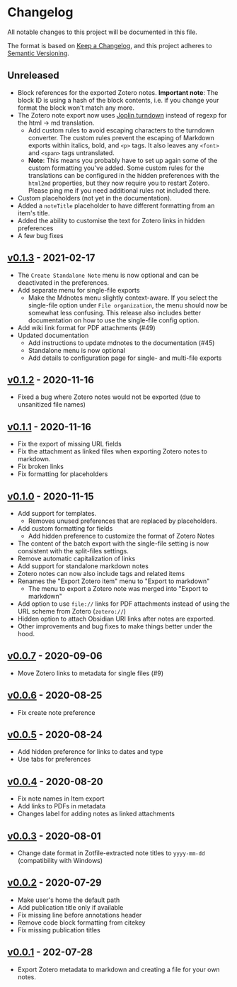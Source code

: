 # Changelog

All notable changes to this project will be documented in this file.

The format is based on [Keep a Changelog](https://keepachangelog.com/en/1.0.0/), and this project adheres to [Semantic Versioning](https://semver.org/spec/v2.0.0.html).

## Unreleased

- Block references for the exported Zotero notes.
  **Important note**: The block ID is using a hash of the block contents, i.e. if you change your format the block won't match any more.
- The Zotero note export now uses [Joplin turndown](https://github.com/laurent22/joplin-turndown) instead of regexp for the html -> md translation.
  - Add custom rules to avoid escaping characters to the turndown converter.
    The custom rules prevent the escaping of Markdown exports within italics, bold, and `<p>` tags. It also leaves any `<font>` and `<span>` tags untranslated.
  - **Note**: This means you probably have to set up again some of the custom formatting you've added. Some custom rules for the translations can be configured in the hidden preferences with the `html2md` properties, but they now require you to restart Zotero. Please ping me if you need additional rules not included there.
- Custom placeholders (not yet in the documentation). 
- Added a `noteTitle` placeholder to have different formatting from an item's title.
- Added the ability to customise the text for Zotero links in hidden preferences
- A few bug fixes

## [v0.1.3](https://github.com/argenos/zotero-mdnotes/releases/tag/0.1.3) - 2021-02-17

- The `Create Standalone Note` menu is now optional and can be deactivated in the preferences.
- Add separate menu for single-file exports
  - Make the Mdnotes menu slightly context-aware. If you select the single-file option under `File organization`, the menu should now be somewhat less confusing. This release also includes better documentation on how to use the single-file config option.
- Add wiki link format for PDF attachments (#49)
- Updated documentation
  - Add instructions to update mdnotes to the documentation (#45)
  - Standalone menu is now optional
  - Add details to configuration page for single- and multi-file exports

## [v0.1.2](https://github.com/argenos/zotero-mdnotes/releases/tag/0.1.2) - 2020-11-16

- Fixed a bug where Zotero notes would not be exported (due to unsanitized file names)

## [v0.1.1](https://github.com/argenos/zotero-mdnotes/releases/tag/0.1.1) - 2020-11-16

- Fix the export of missing URL fields
- Fix the attachment as linked files when exporting Zotero notes to markdown.
- Fix broken links
- Fix formatting for placeholders

## [v0.1.0](https://github.com/argenos/zotero-mdnotes/releases/tag/0.1.0) - 2020-11-15

- Add support for templates.
  - Removes unused preferences that are replaced by placeholders.
- Add custom formatting for fields
  - Add hidden preference to customize the format of Zotero Notes
- The content of the batch export with the single-file setting is now consistent with the split-files settings.
- Remove automatic capitalization of links
- Add support for standalone markdown notes
- Zotero notes can now also include tags and related items
- Renames the "Export Zotero item" menu to "Export to markdown"
  - The menu to export a Zotero note was merged into "Export to markdown"
- Add option to use `file://` links for PDF attachments instead of using the URL scheme from Zotero (`zotero://`)
- Hidden option to attach Obsidian URI links after notes are exported.
- Other improvements and bug fixes to make things better under the hood.

## [v0.0.7](https://github.com/argenos/zotero-mdnotes/releases/tag/0.0.7) - 2020-09-06

- Move Zotero links to metadata for single files (#9)

## [v0.0.6](https://github.com/argenos/zotero-mdnotes/releases/tag/0.0.6) - 2020-08-25

- Fix create note preference

## [v0.0.5](https://github.com/argenos/zotero-mdnotes/releases/tag/0.0.5) - 2020-08-24

- Add hidden preference for links to dates and type
- Use tabs for preferences

## [v0.0.4](https://github.com/argenos/zotero-mdnotes/releases/tag/0.0.4) - 2020-08-20

- Fix note names in Item export
- Add links to PDFs in metadata
- Changes label for adding notes as linked attachments

## [v0.0.3](https://github.com/argenos/zotero-mdnotes/releases/tag/0.0.3) - 2020-08-01

- Change date format in Zotfile-extracted note titles to `yyyy-mm-dd` (compatibility with Windows)

## [v0.0.2](https://github.com/argenos/zotero-mdnotes/releases/tag/0.0.2) - 2020-07-29

- Make user's home the default path
- Add publication title only if available
- Fix missing line before annotations header
- Remove code block formatting from citekey
- Fix missing publication titles

## [v0.0.1](https://github.com/argenos/zotero-mdnotes/releases/tag/0.0.1) - 202-07-28

- Export Zotero metadata to markdown and creating a file for your own notes.
